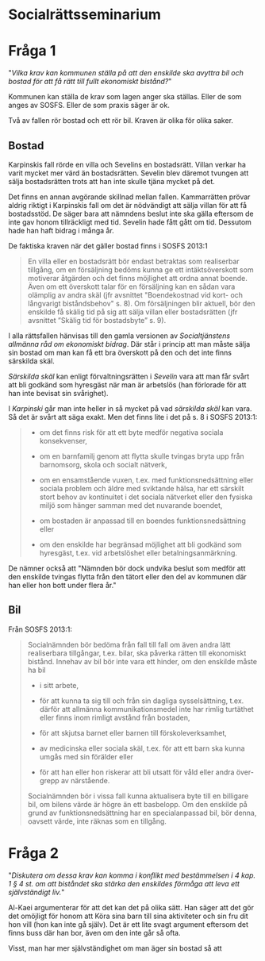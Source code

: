 # Socialrättsseminarium 


# Fråga 1

"*Vilka krav kan kommunen ställa på att den enskilde ska avyttra bil
och bostad för att få rätt till fullt ekonomiskt bistånd?*"

Kommunen kan ställa de krav som lagen anger ska ställas. Eller de som
anges av SOSFS. Eller de som praxis säger är ok.

Två av fallen rör bostad och ett rör bil. Kraven är olika för olika
saker.

## Bostad

Karpinskis fall rörde en villa och Sevelins en bostadsrätt. Villan
verkar ha varit mycket mer värd än bostadsrätten. Sevelin blev
däremot tvungen att sälja bostadsrätten trots att han inte skulle
tjäna mycket på det. 

Det finns en annan avgörande skillnad mellan fallen. Kammarrätten
prövar aldrig riktigt i Karpinskis fall om det är nödvändigt att
sälja villan för att få bostadsstöd. De säger bara att nämndens
beslut inte ska gälla eftersom de inte gav honom tillräckligt med
tid. Sevelin hade fått gått om tid. Dessutom hade han haft bidrag i
många år.

De faktiska kraven när det gäller bostad finns i SOSFS 2013:1

> En villa eller en bostadsrätt bör endast betraktas som realiserbar
> tillgång, om en försäljning bedöms kunna ge ett intäktsöverskott
> som motiverar åtgärden och det finns möjlighet att ordna annat
> boende. Även om ett överskott talar för en försäljning kan en sådan
> vara olämplig av andra skäl (jfr avsnittet "Boendekostnad vid kort-
> och långvarigt biståndsbehov" s. 8). Om försäljningen blir aktuell,
> bör den enskilde få skälig tid på sig att sälja villan eller
> bostadsrätten (jfr avsnittet ”Skälig tid för bostadsbyte” s. 9).

I alla rättsfallen hänvisas till den gamla versionen av
*Socialtjänstens allmänna råd om ekonomiskt bidrag*. Där står i
princip att man måste sälja sin bostad om man kan få ett bra
överskott på den och det inte finns särskilda skäl. 

*Särskilda skäl* kan enligt förvaltningsrätten i *Sevelin* vara att
man får svårt att bli godkänd som hyresgäst när man är arbetslös (han
förlorade för att han inte bevisat sin svårighet).

I *Karpinski* går man inte heller in så mycket på vad *särskilda
skäl* kan vara. Så det är svårt att säga exakt. Men det finns lite i
det på s. 8 i SOSFS 2013:1:

> - om det finns risk för att ett byte medför negativa sociala
>   konsekvenser,
> 
> - om en barnfamilj genom att flytta skulle tvingas bryta upp från
>   barnomsorg, skola och socialt nätverk,
> 
> - om en ensamstående vuxen, t.ex. med funktionsnedsättning eller
>   sociala problem och äldre med sviktande hälsa, har ett särskilt
>   stort behov av kontinuitet i det sociala nätverket eller den
>   fysiska miljö som hänger samman med det nuvarande boendet,
> 
> - om bostaden är anpassad till en boendes funktionsnedsättning
>   eller
> 
> - om den enskilde har begränsad möjlighet att bli godkänd som
>   hyresgäst, t.ex. vid arbetslöshet eller betalningsanmärkning.

De nämner också att "Nämnden bör dock undvika beslut som medför att
den enskilde tvingas flytta från den tätort eller den del av kommunen
där han eller hon bott under flera år."

## Bil 

Från SOSFS 2013:1:

> Socialnämnden bör bedöma från fall till fall om även andra lätt
> realiserbara tillgångar, t.ex. bilar, ska påverka rätten till
> ekonomiskt bistånd. Innehav av bil bör inte vara ett hinder, om den
> enskilde måste ha bil
> 
> -  i sitt arbete,
> 
> -  för att kunna ta sig till och från sin dagliga sysselsättning,
>    t.ex. därför att allmänna kommunikationsmedel inte har rimlig
>    turtäthet eller finns inom rimligt avstånd från bostaden,
>    
> - för att skjutsa barnet eller barnen till förskoleverksamhet,
> 
> - av medicinska eller sociala skäl, t.ex. för att ett barn ska
>   kunna umgås med sin förälder eller
>   
> - för att han eller hon riskerar att bli utsatt för våld eller
>   andra över- grepp av närstående. 
>   
> Socialnämnden bör i vissa fall kunna aktualisera byte till en
> billigare bil, om bilens värde är högre än ett basbelopp. Om den
> enskilde på grund av funktionsnedsättning har en specialanpassad
> bil, bör denna, oavsett värde, inte räknas som en tillgång.
   
# Fråga 2

"*Diskutera om dessa krav kan komma i konflikt med bestämmelsen i 4
kap. 1 § 4 st. om att biståndet ska stärka den enskildes förmåga att
leva ett självständigt liv.*"

Al-Kaei argumenterar för att det kan det på olika sätt. Han säger att
det gör det omöjligt för honom att Köra sina barn till sina
aktiviteter och sin fru dit hon vill (hon kan inte gå själv). Det är
ett lite svagt argument eftersom det finns buss där han bor, även om
den inte går så ofta.

Visst, man har mer självständighet om man äger sin bostad så att
